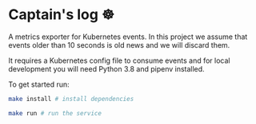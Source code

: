 # Captain's log :wheel_of_dharma:
A metrics exporter for Kubernetes events. In this project we assume that events older than 10 seconds is old news and we will discard them.

It requires a Kubernetes config file to consume events and for local development you will need Python 3.8 and pipenv installed.

To get started run:

```bash
make install # install dependencies

make run # run the service
```